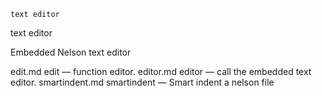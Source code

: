 

	
	text editor

text editor

Embedded Nelson text editor


edit.md edit</a> &#8212; <span class = "refentry-description">function editor.
editor.md editor</a> &#8212; <span class = "refentry-description">call the embedded text editor.
smartindent.md smartindent</a> &#8212; <span class = "refentry-description">Smart indent a nelson file




